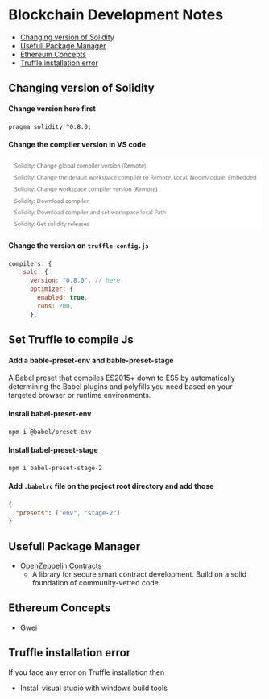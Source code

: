 # Blockchain Development Notes

* [Changing version of Solidity](https://github.com/sakibcy/blockchain-dev-notes/#changing-version-of-solidity) 
* [Usefull Package Manager](https://github.com/sakibcy/blockchain-dev-notes/#usefull-package-manager)
* [Ethereum Concepts](https://github.com/sakibcy/blockchain-dev-notes/#ethereum-concepts)
* [Truffle installation error](https://github.com/sakibcy/blockchain-dev-notes/#truffle-installation-error)

## Changing version of Solidity

#### Change version here first
```solidity
pragma solidity ^0.8.0; 
```

#### Change the compiler version in VS code
<img src='./images/changeSolidityVersionVSCode.png' />

#### Change the version on ```truffle-config.js```
```javascript
compilers: {
    solc: {
      version: "0.8.0", // here
      optimizer: {
        enabled: true,
        runs: 200,
      },
```

## Set Truffle to compile Js
#### Add a bable-preset-env and bable-preset-stage
A Babel preset that compiles ES2015+ down to ES5 by automatically determining the Babel plugins and polyfills you need based on your targeted browser or runtime environments.
#### Install babel-preset-env
```sh
npm i @babel/preset-env
```

#### Install babel-preset-stage 
```sh
npm i babel-preset-stage-2
```

#### Add ```.babelrc``` file on the project root directory and add those
```json
{
  "presets": ["env", "stage-2"]
}
```

## Usefull Package Manager
* <a href="https://www.npmjs.com/package/@openzeppelin/contracts" target="_blank">OpenZeppelin Contracts</a>
    * A library for secure smart contract development. Build on a solid foundation of community-vetted code.

## Ethereum Concepts
* <a href="https://academy.binance.com/en/glossary/gwei" target="_blank">Gwei</a>

## Truffle installation error
If you face any error on Truffle installation then
* Install visual studio with windows build tools 
